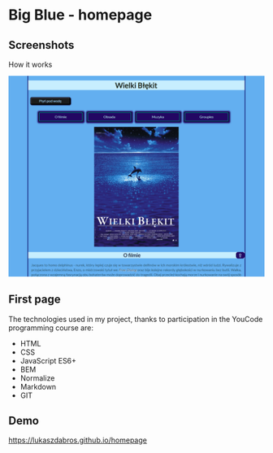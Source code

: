 # Big Blue - homepage

## Screenshots
How it works

![demo](video/Animation-BigBlue.gif)

## First page
The technologies used in my project, thanks to participation in the YouCode programming course are: 
- HTML
- CSS
- JavaScript ES6+
- BEM 
- Normalize
- Markdown
- GIT

## Demo
https://lukaszdabros.github.io/homepage

